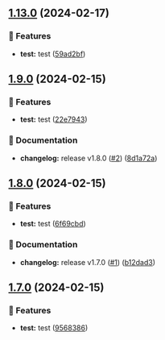 ## [1.13.0](https://github.com/Djaytan/semantic-release-experimentations/compare/v1.12.0...v1.13.0) (2024-02-17)


### 🌟 Features

* **test:** test ([59ad2bf](https://github.com/Djaytan/semantic-release-experimentations/commit/59ad2bf46cdf28d53e06065fcbd02cfeb93bca1b))

## [1.9.0](https://github.com/Djaytan/semantic-release-experimentations/compare/v1.8.0...v1.9.0) (2024-02-15)


### 🌟 Features

* **test:** test ([22e7943](https://github.com/Djaytan/semantic-release-experimentations/commit/22e79433f77b7aa7e813567b9704ccba6a906db7))


### 📖 Documentation

* **changelog:** release v1.8.0 ([#2](https://github.com/Djaytan/semantic-release-experimentations/issues/2)) ([8d1a72a](https://github.com/Djaytan/semantic-release-experimentations/commit/8d1a72a44bcc3bbb96629b4f8d88075c165e6802))

## [1.8.0](https://github.com/Djaytan/semantic-release-experimentations/compare/v1.7.0...v1.8.0) (2024-02-15)


### 🌟 Features

* **test:** test ([6f69cbd](https://github.com/Djaytan/semantic-release-experimentations/commit/6f69cbd36a12baaba007a8beccf9859c0a1814ba))


### 📖 Documentation

* **changelog:** release v1.7.0 ([#1](https://github.com/Djaytan/semantic-release-experimentations/issues/1)) ([b12dad3](https://github.com/Djaytan/semantic-release-experimentations/commit/b12dad372de753dbb12eb6b0974e1671b178ebe1))

## [1.7.0](https://github.com/Djaytan/test-semantic-release/compare/v1.6.0...v1.7.0) (2024-02-15)


### 🌟 Features

* **test:** test ([9568386](https://github.com/Djaytan/test-semantic-release/commit/95683861d2320332ee78d552f2acf9e28f99e430))
